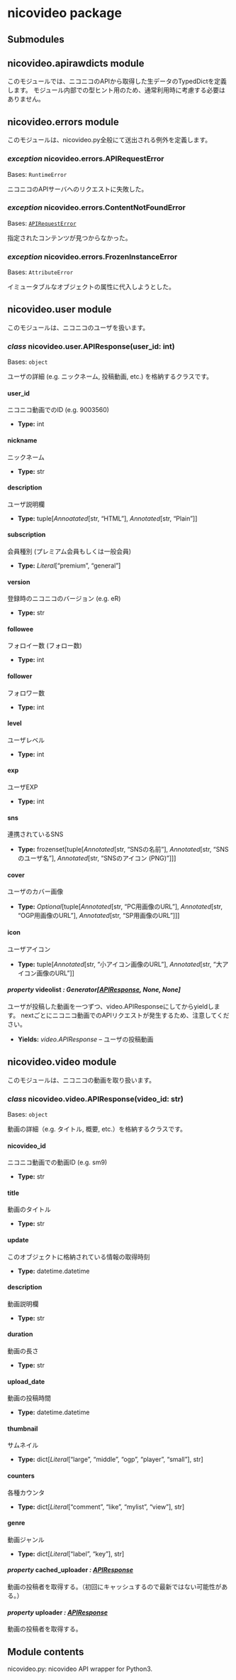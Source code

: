 # nicovideo package

## Submodules

## nicovideo.apirawdicts module

このモジュールでは、ニコニコのAPIから取得した生データのTypedDictを定義します。
モジュール内部での型ヒント用のため、通常利用時に考慮する必要はありません。

## nicovideo.errors module

このモジュールは、nicovideo.py全般にて送出される例外を定義します。

### *exception* nicovideo.errors.APIRequestError

Bases: `RuntimeError`

ニコニコのAPIサーバへのリクエストに失敗した。

### *exception* nicovideo.errors.ContentNotFoundError

Bases: [`APIRequestError`](#nicovideo.errors.APIRequestError)

指定されたコンテンツが見つからなかった。

### *exception* nicovideo.errors.FrozenInstanceError

Bases: `AttributeError`

イミュータブルなオブジェクトの属性に代入しようとした。

## nicovideo.user module

このモジュールは、ニコニコのユーザを扱います。

### *class* nicovideo.user.APIResponse(user_id: int)

Bases: `object`

ユーザの詳細 (e.g. ニックネーム, 投稿動画, etc.) を格納するクラスです。

#### user_id

ニコニコ動画でのID (e.g. 9003560)

* **Type:**
  int

#### nickname

ニックネーム

* **Type:**
  str

#### description

ユーザ説明欄

* **Type:**
  tuple[*Annoatated*[str, “HTML”], *Annotated*[str, “Plain”]]

#### subscription

会員種別 (プレミアム会員もしくは一般会員)

* **Type:**
  *Literal*[“premium”, “general”]

#### version

登録時のニコニコのバージョン (e.g. eR)

* **Type:**
  str

#### followee

フォロイー数 (フォロー数)

* **Type:**
  int

#### follower

フォロワー数

* **Type:**
  int

#### level

ユーザレベル

* **Type:**
  int

#### exp

ユーザEXP

* **Type:**
  int

#### sns

連携されているSNS

* **Type:**
  frozenset[tuple[*Annotated*[str, “SNSの名前”], *Annotated*[str, “SNSのユーザ名”], *Annotated*[str, “SNSのアイコン (PNG)”]]]

#### cover

ユーザのカバー画像

* **Type:**
  *Optional*[tuple[*Annotated*[str, “PC用画像のURL”], *Annotated*[str, “OGP用画像のURL”], *Annotated*[str, “SP用画像のURL”]]]

#### icon

ユーザアイコン

* **Type:**
  tuple[*Annotated*[str, “小アイコン画像のURL”], *Annotated*[str, “大アイコン画像のURL”]]

#### *property* videolist *: Generator[[APIResponse](#nicovideo.video.APIResponse), None, None]*

ユーザが投稿した動画を一つずつ、video.APIResponseにしてからyieldします。
nextごとにニコニコ動画でのAPIリクエストが発生するため、注意してください。

* **Yields:**
  *video.APIResponse* – ユーザの投稿動画

## nicovideo.video module

このモジュールは、ニコニコの動画を取り扱います。

### *class* nicovideo.video.APIResponse(video_id: str)

Bases: `object`

動画の詳細（e.g. タイトル, 概要, etc.）を格納するクラスです。

#### nicovideo_id

ニコニコ動画での動画ID (e.g. sm9)

* **Type:**
  str

#### title

動画のタイトル

* **Type:**
  str

#### update

このオブジェクトに格納されている情報の取得時刻

* **Type:**
  datetime.datetime

#### description

動画説明欄

* **Type:**
  str

#### duration

動画の長さ

* **Type:**
  str

#### upload_date

動画の投稿時間

* **Type:**
  datetime.datetime

#### thumbnail

サムネイル

* **Type:**
  dict[*Literal*[“large”, “middle”, “ogp”, “player”, “small”], str]

#### counters

各種カウンタ

* **Type:**
  dict[*Literal*[“comment”, “like”, “mylist”, “view”], str]

#### genre

動画ジャンル

* **Type:**
  dict[*Literal*[“label”, “key”], str]

#### *property* cached_uploader *: [APIResponse](#nicovideo.user.APIResponse)*

動画の投稿者を取得する。（初回にキャッシュするので最新ではない可能性がある。）

#### *property* uploader *: [APIResponse](#nicovideo.user.APIResponse)*

動画の投稿者を取得する。

## Module contents

nicovideo.py: nicovideo API wrapper for Python3.

